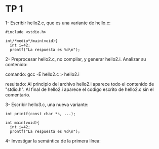 # TP 1
1- Escribir hello2.c, que es una variante de hello.c:

```
#include <stdio.h>

int/*medio*/main(void){
  int i=42;
  prontf("La respuesta es %d\n");
```
2- Preprocesar hello2.c, no compilar, y generar hello2.i. Analizar su
contenido:

comando: gcc -E hello2.c > hello2.i

resultado: Al principio del archivo hello2.i aparece todo el contenido de "stdio.h". Al final de hello2.i aparece el codigo escrito de hello2.c sin el comentario. 

3- Escribir hello3.c, una nueva variante:

```
int printf(const char *s, ...);

int main(void){
  int i=42;
  prontf("La respuesta es %d\n");
```
4- Investigar la semántica de la primera línea:



